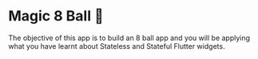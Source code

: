 # Magic 8 Ball 🎱

The objective of this app is  to build an 8 ball app and you will be applying what you have learnt about Stateless and Stateful Flutter widgets.

<img source=".magic_ball9/images/ball1.png"  />
